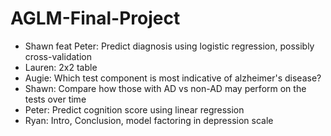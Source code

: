 # AGLM-Final-Project
* Shawn feat Peter: Predict diagnosis using logistic regression, possibly cross-validation
* Lauren: 2x2 table
* Augie: Which test component is most indicative of alzheimer's disease?
* Shawn: Compare how those with AD vs non-AD may perform on the tests over time
* Peter: Predict cognition score using linear regression
* Ryan: Intro, Conclusion, model factoring in depression scale
